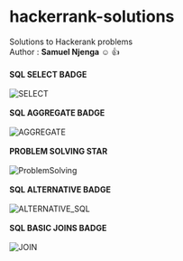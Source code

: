 # hackerrank-solutions
Solutions to Hackerank problems 
<br>
Author :
**Samuel Njenga** :relaxed: :thumbsup:
<br>
<br>
**SQL SELECT BADGE**
<br>
<br>
![SELECT](https://user-images.githubusercontent.com/35728717/161761366-857973d4-69d7-479a-9710-1a9527c31311.png)
<br>
<br>
**SQL AGGREGATE BADGE**
<br>
<br>
![AGGREGATE](https://user-images.githubusercontent.com/35728717/161761450-32b4d2a6-43ee-4791-b639-dee6b62be9f4.png)
<br>
<br>
**PROBLEM SOLVING STAR**
<br>
<br>
![ProblemSolving](https://user-images.githubusercontent.com/35728717/163357605-1a4aec55-819b-455d-9117-dd32f7fda9fd.png)
<br>
<br>
**SQL ALTERNATIVE BADGE**
<br>
<br>
![ALTERNATIVE_SQL](https://user-images.githubusercontent.com/35728717/167369980-9f677b74-84b2-43b4-9c3a-16d2c5fba7a7.png)
<br>
<br>
**SQL BASIC JOINS BADGE**
<br>
<br>
![JOIN](https://user-images.githubusercontent.com/35728717/167814169-3490adf7-b9ce-4355-95b5-6fa6228dc364.png)
<br>
<br>
